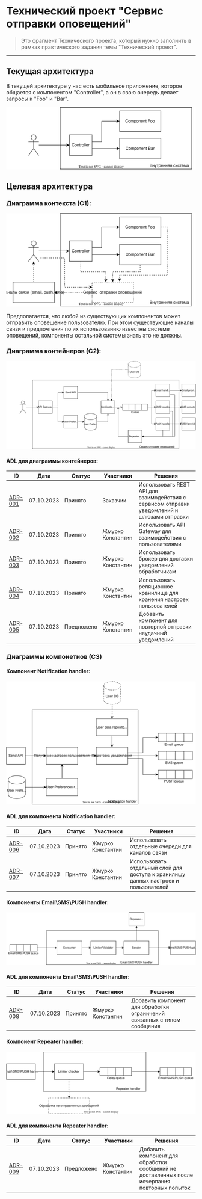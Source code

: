 # Технический проект "Сервис отправки оповещений"

> Это фрагмент Технического проекта, который нужно заполнить в рамках практического задания темы "Технический проект".
---

## Текущая архитектура

В текущей архитектуре у нас есть мобильное приложение, которое общается с компонентом "Controller", а он в свою очередь делает запросы к "Foo" и "Bar".

![Схема текущей архитектуры](static/current_arch.svg)


## Целевая архитектура

### Диаграмма контекста (C1):
![Диаграмма C1](static/c1.svg)

Предполагается, что любой из существующих компонентов может отправить оповещение пользователю. При этом существующие каналы связи и предпочтения по их использованию известны системе оповещений, компоненты остальной системы знать это не должны.

### Диаграмма контейнеров (C2):
![Диаграмма C2](static/c2.svg)

#### ADL для диаграммы контейнеров:
| ID | Дата | Статус | Участники         | Решения                                                                                     | 
|---------------------------|------------|---------|-------------------|---------------------------------------------------------------------------------------------|
| [ADR-001](adr/adr-001.md) | 07.10.2023 | Принято | Заказчик          | Использовать REST API для взаимодействия с сервисом отправки уведомлений и шлюзами отправки |
| [ADR-002](adr/adr-002.md) | 07.10.2023 | Принято | Жмурко Константин | Использовать API Gateway для взаимодействия с пользователями                                |
| [ADR-003](adr/adr-003.md) | 07.10.2023 | Принято | Жмурко Константин | Использовать брокер для доставки уведомлений обработчикам                                   |
| [ADR-004](adr/adr-004.md) | 07.10.2023 | Принято | Жмурко Константин | Использовать реляционное хранилище для хранения настроек пользователей                      |
| [ADR-005](adr/adr-005.md) | 07.10.2023 | Предложено | Жмурко Константин | Добавить компонент для повторной отправки неудачный уведомлений                             |

### Диаграммы компонетнов (C3)

#### Компонент Notification handler:
![Диаграмма C3 Notification handler:](static/c3_1.svg)

#### ADL для компонента Notification handler:
| ID                        | Дата       | Статус  | Участники         | Решения                                                                             | 
|---------------------------|------------|---------|-------------------|-------------------------------------------------------------------------------------|
| [ADR-006](adr/adr-005.md) | 07.10.2023 | Принято | Жмурко Константин | Использовать отдельные очереди для каналов связи                                    |
| [ADR-007](adr/adr-006.md) | 07.10.2023 | Принято | Жмурко Константин | Использовать отдельный слой для доступа к хранилищу данных настроек и пользователей |

#### Компоненты Email\SMS\PUSH handler:
![Диаграмма C3 Email\SMS\PUSH handler](static/c3_2.svg)

#### ADL для компонента Email\SMS\PUSH handler:
| ID                        | Дата       | Статус  | Участники         | Решения                                                                  | 
|---------------------------|------------|---------|-------------------|--------------------------------------------------------------------------|
| [ADR-008](adr/adr-007.md) | 07.10.2023 | Принято | Жмурко Константин | Добавить компонент для обработки ограничений связанных с типом сообщения | 

#### Компонент Repeater handler:
![Диаграмма C3 Repeater handler](static/c3_3.svg)

#### ADL для компонента Repeater handler:
| ID                        | Дата       | Статус     | Участники         | Решения                                                                                       | 
|---------------------------|------------|------------|-------------------|-----------------------------------------------------------------------------------------------|
| [ADR-009](adr/adr-008.md) | 07.10.2023 | Предложено | Жмурко Константин | Добавить компонент для обработки сообщений не доставленных после исчерпания повторных попыток | 
